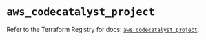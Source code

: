 # `aws_codecatalyst_project`

Refer to the Terraform Registry for docs: [`aws_codecatalyst_project`](https://registry.terraform.io/providers/hashicorp/aws/5.99.1/docs/resources/codecatalyst_project).
